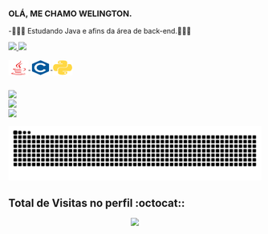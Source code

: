 ### OLÁ, ME CHAMO WELINGTON.
-🌿👨‍💻 Estudando Java e afins da área de back-end.🌿👨‍💻
<div>
  <a href="https://github.com/wmelodasilva">
  <img height="170em" src="https://github-readme-stats.vercel.app/api?username=wmelodasilva&show_icons=false&theme=dark&title_color=ffdb58&bg_color=111111&include_all_commits=true&count_private=true"/>
  <img height="170em" src="https://github-readme-stats.vercel.app/api/top-langs/?username=Wmelodasilva&layout=compact&langs_count=7&theme=dark&title_color=ffdb58&bg_color=111111"/>
</div>
  
  <div style="display: inline_block"><br>
  <img align="center" alt="wmelo-JV" height="30" width="40" src="https://raw.githubusercontent.com/devicons/devicon/master/icons/java/java-plain.svg">
  <img align="center" alt="wmelo-JV" height="30" width="40" src="https://raw.githubusercontent.com/devicons/devicon/master/icons/c/c-plain.svg">
  <img align="center" alt="wmelo-JV" height="30" width="40" src="https://raw.githubusercontent.com/devicons/devicon/master/icons/python/python-plain.svg">
 </div>
 
  ##
  
  <div>
     <a href="https://www.instagram.com/wmelodasilva/" target="_blank"><img src="https://img.shields.io/badge/-Instagram-ffdb58?style=for-the-badge&logo=instagram&logoColor=white"      target="_blank"></a>
  </div>   
  
  <div>
   <a href="www.linkedin.com/in/welingtonmelo" target="_blank"><img src="https://img.shields.io/badge/LinkedIn-0077B5?style=for-the-badge&logo=linkedin&logoColor=white"              target="_blank"></a>
 </div>
    
  <div>
 <a href="Welington Melo" target="_blank"><img src="https://img.shields.io/badge/Gmail-D14836?style=for-the-badge&logo=gmail&logoColor=white" target="_blank"></a>

  ![Snake animation](https://github.com/wmelodasilva/wmelodasilva/blob/output/github-contribution-grid-snake.svg)
    
 </div>
 
 <p align="left"> 

 ## Total de Visitas no perfil :octocat:: <br>
 <p align="center"> 
   <img alingn="center" src="https://profile-counter.glitch.me/wmelodasilva/count.svg" />
 </p>

</p>

 
